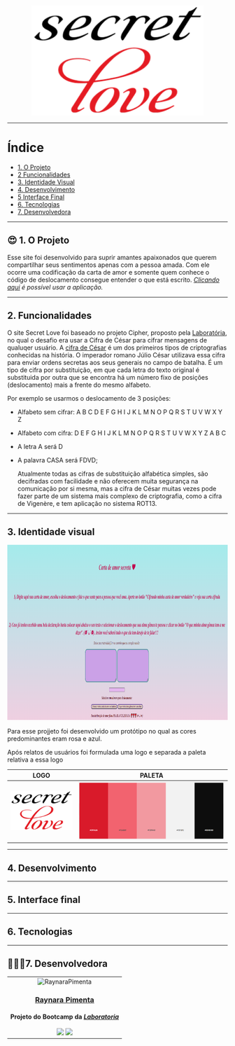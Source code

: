 <div align="center">
   <img alt="Secret Love" src="/src/img/logo-oficial.png">
</div>

---

# Índice
- [1. O Projeto](#1-o-projeto)
- [2 Funcionalidades](#2-funcionalidades)
- [3. Identidade Visual](#3-identidade-visual)
- [4. Desenvolvimento](#4-desenvolvimento)
- [5 Interface Final](#5-interface-final)
- [6. Tecnologias](#6-tecnologias)
- [7. Desenvolvedora](#7-desenvolvedora)

---

 ## :heart_eyes: 1. O Projeto
 
  Esse site foi desenvolvido para suprir amantes apaixonados que querem compartilhar seus sentimentos apenas com a pessoa amada. Com ele ocorre uma codificação da carta de amor e somente quem conhece o código de deslocamento consegue entender o que está escrito. _[Clicando aqui](https://raynarapimenta.github.io/SAP007-cipher/) é possível usar a aplicação._

---


## 2. Funcionalidades

  O site Secret Love foi baseado no projeto Cipher, proposto pela [Laboratória](https://github.com/Laboratoria), no qual o desafio era usar a Cifra de César para cifrar mensagens de qualuqer usuário. A [cifra de César](https://pt.wikipedia.org/wiki/Cifra_de_C%C3%A9sar) é um dos primeiros tipos de criptografias conhecidas na história. O imperador romano Júlio César utilizava essa cifra para enviar ordens secretas aos seus generais no campo de batalha. É um tipo de cifra por substituição, em que cada letra do texto original é substituida por outra que se encontra há um número fixo de posições (deslocamento) mais a frente do mesmo alfabeto.

Por exemplo se usarmos o deslocamento de 3 posições:

- Alfabeto sem cifrar: A B C D E F G H I J K L M N O P Q R S T U V W X Y Z
- Alfabeto com cifra: D E F G H I J K L M N O P Q R S T U V W X Y Z A B C
- A letra A será D
- A palavra CASA será FDVD;

  Atualmente todas as cifras de substituição alfabética simples, são decifradas com facilidade e não oferecem muita segurança na comunicação por si mesma, mas a cifra de César muitas vezes pode fazer parte de um sistema mais complexo de criptografia, como a cifra de Vigenère, e tem aplicação no sistema ROT13. 
  
---


## 3. Identidade visual
<div align="center">
    <img alt='' src="src/img/prototipo-inicial.png" height=400 frameBorder="0"></img>
</div>

Para esse projjeto foi desenvolvido um protótipo no qual as cores predominantes eram rosa e azul. 

Após relatos de usuários foi formulada uma logo e separada a paleta relativa a essa logo

<div align="center">

LOGO                     |PALETA
  :---------------------------------:|:---------------------------------:
  ![logo](src/img/logo-oficial.png)  |  ![](src/img/paleta.png)

</div>


---


## 4. Desenvolvimento

---


## 5. Interface final

---


## 6. Tecnologias

---


## 👩🏽‍💻7. Desenvolvedora
<table align= "center">
<td>
    <div align= "center">
    <img alt="RaynaraPimenta" height="150" src="https://avatars.githubusercontent.com/u/97410639?v=4"> 
  </div>
  <h3 align="center"><a href="https://github.com/RaynaraPimenta">Raynara Pimenta</a></h3>
  <h4 align="center">Projeto do Bootcamp da <em><a href="https://hub.laboratoria.la/br">Laboratoria</a></em></h4>
  <div align="center">
    <a href = "mailto:raynarapimenta@gmail.com" target="_blank"><img src="https://img.shields.io/badge/Gmail-D14836?style=for-the-badge&logo=gmail&logoColor=white"></a>
    <a href="https://www.linkedin.com/in/raynara-pimenta/" target="_blank"><img src="https://img.shields.io/badge/-LinkedIn-%230077B5?style=for-the-badge&logo=linkedin&logoColor=white"></a>
  </div>
   
</td>

</table>
